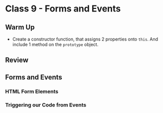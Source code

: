 # Class 9 - Forms and Events

## Warm Up

* Create a constructor function, that assigns 2 properties onto `this`.  And include 1 method on the `prototype` object.

## Review

## Forms and Events

### HTML Form Elements

### Triggering our Code from Events
 